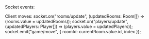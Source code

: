 Socket events:

Client moves: 
   socket.on("rooms/update", (updatedRooms: Room[])       => (rooms.value = updatedRooms));
   socket.on("players/update", (updatedPlayers: Player[]) => (players.value = updatedPlayers));
   socket.emit("game/move", { roomId: currentRoom.value.id, index });